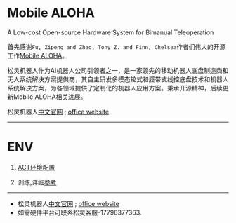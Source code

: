 
# Mobile ALOHA

A Low-cost Open-source Hardware System for Bimanual Teleoperation

首先感谢`Fu, Zipeng and Zhao, Tony Z. and Finn, Chelsea`作者们伟大的开源工作[Mobile ALOHA](https://github.com/MarkFzp/mobile-aloha?tab=readme-ov-file)。

松灵机器人作为AI机器人公司引领者之一，是一家领先的移动机器人底盘制造商和无人系统解决方案提供商，其自主研发多模态轮式和履带式线控底盘技术和机器人系统解决方案，为各领域提供了定制化的机器人应用方案。秉承开源精神，后续更新Mobile ALOHA相关进展。

松灵机器人[中文官网](https://www.agilex.ai/) ; [office website](https://global.agilex.ai/)

---

# ENV

1. [ACT环境配置](doc/env.md)

2. 训练,详细[参考](doc/env.md)




---

+ 松灵机器人[中文官网](https://www.agilex.ai/) ; [office website](https://global.agilex.ai/)
+ 如需硬件平台可联系松灵客服-17796377363.